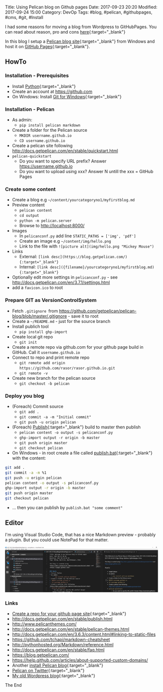 Title: Using Pelican blog on Github pages
Date: 2017-09-23 20:20
Modified: 2017-09-24 15:00
Category: DevOp
Tags: #blog, #pelican, #githubpages, #cms, #git, #Install

I had some reasons for moving a blog from Wordpress to GitHubPages. You can read about reason, pro and cons [here]({filename}/2017/2017-09-23A-Welcome.md){:target="_blank"}

In this blog I setup a [Pelican blog site](http://docs.getpelican.com/en/stable/quickstart.html){:target="_blank"} from Windows and host it on [GitHub Pages](https://pages.github.com/){:target="_blank"}.

## HowTo
### Installation - Prerequisites
* Install [Python](https://www.python.org/downloads/){:target="_blank"}
* Create an account at <https://github.com>
* On Windows: Install [Git for Windows](https://git-scm.com/download/win){:target="_blank"}
### Installation - Pelican
* As admin:
    * `pip install pelican markdown`
* Create a folder for the Pelican source
    * `MKDIR username.github.io`
    * `CD username.github.io`
* Create a pelican site following <http://docs.getpelican.com/en/stable/quickstart.html>
* `pelican-quickstart`
    * Do you want to specify URL prefix? Answer https://username.github.io
    * Do you want to upload using xxx? Answer N untill the xxx = GitHub Pages
### Create some content
* Create a blog e.g `~/content/yourcategoryno1/myfirstblog.md`
* Preview content
    * `pelican content` 
    * `cd output`
    * `python -m pelican.server`
    * Browse to  <http://localhost:8000/>
* Images
    * In `pelicanconf.py` add line `STATIC_PATHS = ['img', 'pdf']`
    * Create an image e.g `~/content/img/hello.png`
    * Link to the file with
`![picture alt](img/hello.png "Mickey Mouse")`
* Links
    * External: `[link desc](https://blog.getpelican.com/){:target="_blank"}`
    * Internal: `[link desc]({filename}/yourcategoryno1/myfirstblog.md){:target="_blank"}`
* Optionally edit more settings in `pelicanconf.py` - see <http://docs.getpelican.com/en/3.7.1/settings.html>
* add a `favicon.ico` to root
### Prepare GIT as VersionControlSystem
* Fetch `.gitignore `from <https://github.com/getpelican/pelican-blog/blob/master/.gitignore> - save it to root
* Create a `~/README.md` - just for the source branch
* Install publich tool
    * `pip install ghp-import`
* Create local git repo
    * `git init`
* Create a remote repo via github.com for your github page build in GitHub. Call it `username.github.io`
* Connect to repo and print remote repo
    * `git remote add origin https://github.com/rasor/rasor.github.io.git`
    * `git remote -v`
* Create new branch for the pelican source
    * `git checkout -b pelican`
### Deploy you blog
* (Foreach) Commit source
    * `git add .`
    * `git commit -a -m "Initial commit"`
    * `git push -u origin pelican`
* (Foreach) [Publish](http://docs.getpelican.com/en/3.7.1/tips.html#publishing-to-github){:target="_blank"} build to master then publish
    * `pelican content -o output -s pelicanconf.py`
    * `ghp-import output -r origin -b master`
    * `git push origin master`
    * `git checkout pelican`
* On Windows - in root create a file called [publish.bat](https://github.com/rasor/rasor.github.io/blob/pelican/publish.bat){:target="_blank"} with the content:
```bash
git add .
git commit -a -m %1
git push -u origin pelican
pelican content -o output -s pelicanconf.py
ghp-import output -r origin -b master
git push origin master
git checkout pelican
```
* ... then you can publish by `publish.bat "some comment"`

## Editor
I'm using Visual Studio Code, that has a nice Markdown preview - probably a plugin.
But you could use NotePad for that matter.

![picture alt](img/2017-09-23-PelicanInVSCode.PNG "Pelican In VS Code")

### Links
* [Create a repo for your github page site](https://pages.github.com/){:target="_blank"}
* <http://docs.getpelican.com/en/stable/publish.html>
* <http://www.pelicanthemes.com/>
* <http://docs.getpelican.com/en/stable/pelican-themes.html>
* <http://docs.getpelican.com/en/3.6.3/content.html#linking-to-static-files>
* <https://github.com/tchapi/markdown-cheatsheet>
* <http://pythonhosted.org/Markdown/reference.html>
* <http://docs.getpelican.com/en/stable/faq.html>
* <https://blog.getpelican.com/>
* <https://help.github.com/articles/about-supported-custom-domains/>
* Another [install Pelican blog](https://www.fullstackpython.com/blog/generating-static-websites-pelican-jinja2-markdown.html){:target="_blank"}
* [Pelican on Twitter](https://twitter.com/getpelican){:target="_blank"}
* [My old Wordpress blog](https://rasor.wordpress.com/){:target="_blank"}

The End